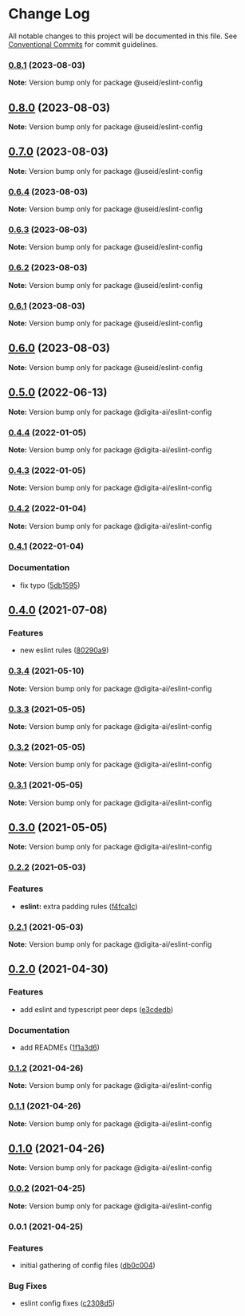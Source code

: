 # Change Log

All notable changes to this project will be documented in this file.
See [Conventional Commits](https://conventionalcommits.org) for commit guidelines.

### [0.8.1](https://github.com/useid/dgt-config/compare/v0.8.0...v0.8.1) (2023-08-03)

**Note:** Version bump only for package @useid/eslint-config





## [0.8.0](https://github.com/useid/dgt-config/compare/v0.7.0...v0.8.0) (2023-08-03)

**Note:** Version bump only for package @useid/eslint-config





## [0.7.0](https://github.com/useid/dgt-config/compare/v0.6.4...v0.7.0) (2023-08-03)

**Note:** Version bump only for package @useid/eslint-config





### [0.6.4](https://github.com/useid/dgt-config/compare/v0.6.3...v0.6.4) (2023-08-03)

**Note:** Version bump only for package @useid/eslint-config





### [0.6.3](https://github.com/useid/dgt-config/compare/v0.6.2...v0.6.3) (2023-08-03)

**Note:** Version bump only for package @useid/eslint-config





### [0.6.2](https://github.com/useid/dgt-config/compare/v0.6.1...v0.6.2) (2023-08-03)

**Note:** Version bump only for package @useid/eslint-config





### [0.6.1](https://github.com/useid/dgt-config/compare/v0.6.0...v0.6.1) (2023-08-03)

**Note:** Version bump only for package @useid/eslint-config





## [0.6.0](https://github.com/useid/dgt-config/compare/v0.5.0...v0.6.0) (2023-08-03)

**Note:** Version bump only for package @useid/eslint-config





## [0.5.0](https://github.com/digita-ai/dgt-config/compare/v0.4.4...v0.5.0) (2022-06-13)

**Note:** Version bump only for package @digita-ai/eslint-config





### [0.4.4](https://github.com/digita-ai/dgt-config/compare/v0.4.3...v0.4.4) (2022-01-05)

**Note:** Version bump only for package @digita-ai/eslint-config





### [0.4.3](https://github.com/digita-ai/dgt-config/compare/v0.4.2...v0.4.3) (2022-01-05)

**Note:** Version bump only for package @digita-ai/eslint-config





### [0.4.2](https://github.com/digita-ai/dgt-config/compare/v0.4.1...v0.4.2) (2022-01-04)

**Note:** Version bump only for package @digita-ai/eslint-config





### [0.4.1](https://github.com/digita-ai/dgt-config/compare/v0.4.0...v0.4.1) (2022-01-04)


### **Documentation**

* fix typo ([5db1595](https://github.com/digita-ai/dgt-config/commit/5db1595b8a4e9c11fc6fd5e7d69cf4798328078f))



## [0.4.0](https://github.com/digita-ai/dgt-config/compare/v0.3.4...v0.4.0) (2021-07-08)


### **Features**

* new eslint rules ([80290a9](https://github.com/digita-ai/dgt-config/commit/80290a905c702f02c40f2ad30c21376f87aecfc4))



### [0.3.4](https://github.com/digita-ai/dgt-config/compare/v0.3.3...v0.3.4) (2021-05-10)

**Note:** Version bump only for package @digita-ai/eslint-config





### [0.3.3](https://github.com/digita-ai/dgt-config/compare/v0.3.2...v0.3.3) (2021-05-05)

**Note:** Version bump only for package @digita-ai/eslint-config





### [0.3.2](https://github.com/digita-ai/dgt-config/compare/v0.3.1...v0.3.2) (2021-05-05)

**Note:** Version bump only for package @digita-ai/eslint-config





### [0.3.1](https://github.com/digita-ai/dgt-config/compare/v0.3.0...v0.3.1) (2021-05-05)

**Note:** Version bump only for package @digita-ai/eslint-config





## [0.3.0](https://github.com/digita-ai/dgt-config/compare/v0.2.2...v0.3.0) (2021-05-05)

**Note:** Version bump only for package @digita-ai/eslint-config





### [0.2.2](https://github.com/digita-ai/dgt-config/compare/v0.2.1...v0.2.2) (2021-05-03)


### **Features**

* **eslint:** extra padding rules ([f4fca1c](https://github.com/digita-ai/dgt-config/commit/f4fca1cb2c8446f2eee97794159f042ccb15bc0a))



### [0.2.1](https://github.com/digita-ai/dgt-config/compare/v0.2.0...v0.2.1) (2021-05-03)

**Note:** Version bump only for package @digita-ai/eslint-config





## [0.2.0](https://github.com/digita-ai/dgt-config/compare/v0.1.2...v0.2.0) (2021-04-30)


### **Features**

* add eslint and typescript peer deps ([e3cdedb](https://github.com/digita-ai/dgt-config/commit/e3cdedb7bf341526b822af743844aca38de81db3))


### **Documentation**

* add READMEs ([1f1a3d6](https://github.com/digita-ai/dgt-config/commit/1f1a3d666b0dec23643a4b8ad8d13e9dca5d25cf))



### [0.1.2](https://github.com/digita-ai/dgt-config/compare/v0.0.2...v0.1.2) (2021-04-26)

**Note:** Version bump only for package @digita-ai/eslint-config





### [0.1.1](https://github.com/digita-ai/dgt-config/compare/v0.0.2...v0.1.1) (2021-04-26)

**Note:** Version bump only for package @digita-ai/eslint-config





## [0.1.0](https://github.com/digita-ai/dgt-config/compare/v0.0.2...v0.1.0) (2021-04-26)

**Note:** Version bump only for package @digita-ai/eslint-config





### [0.0.2](https://github.com/digita-ai/dgt-config/compare/v0.0.1...v0.0.2) (2021-04-25)

**Note:** Version bump only for package @digita-ai/eslint-config





### 0.0.1 (2021-04-25)


### **Features**

* initial gathering of config files ([db0c004](https://github.com/digita-ai/dgt-config/commit/db0c004a8803adbc2ec830165855630d971af4b9))


### **Bug Fixes**

* eslint config fixes ([c2308d5](https://github.com/digita-ai/dgt-config/commit/c2308d51273f3deb57040481a2252eb18a329b0b))
